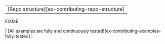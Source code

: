 ||
|--------|
| [Repo structure][ex-contributing-repo-structure] |

<div class="hidden">
FIXME

| [All examples are fully and continuously tested][ex-contributing-examples-fully-tested] |
</div>
